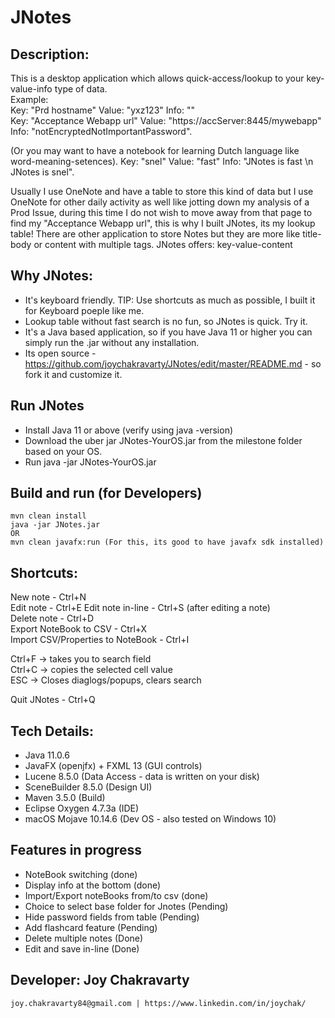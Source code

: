 # JNotes

## Description:
  This is a desktop application which allows quick-access/lookup to your key-value-info type of data.  
  Example:  
  Key: "Prd hostname"  Value: "yxz123"  Info: ""    
  Key: "Acceptance Webapp url"  Value: "https://accServer:8445/mywebapp"  Info: "notEncryptedNotImportantPassword". 
  
  (Or you may want to have a notebook for learning Dutch language like word-meaning-setences). 
  Key: "snel"  Value: "fast"  Info: "JNotes is fast \n JNotes is snel". 

  Usually I use OneNote and have a table to store this kind of data but I use OneNote for other daily activity as well like jotting down my analysis of a Prod Issue, during this time I do not wish to move away from that page to find my "Acceptance Webapp url", this is why I built JNotes, its my lookup table! There are other application to store Notes but they are more like title-body or content with multiple tags. JNotes offers: key-value-content  
  
## Why JNotes:
  - It's keyboard friendly. TIP: Use shortcuts as much as possible, I built it for Keyboard poeple like me. 
  - Lookup table without fast search is no fun, so JNotes is quick. Try it.  
  - It's a Java based application, so if you have Java 11 or higher you can simply run the .jar without any installation.  
  - Its open source - https://github.com/joychakravarty/JNotes/edit/master/README.md - so fork it and customize it.  
 
 ## Run JNotes
  - Install Java 11 or above (verify using java -version)  
  - Download the uber jar JNotes-YourOS.jar from the milestone folder based on your OS.  
  - Run java -jar JNotes-YourOS.jar  
   
 ## Build and run (for Developers)
    mvn clean install  
    java -jar JNotes.jar   
    OR  
    mvn clean javafx:run (For this, its good to have javafx sdk installed)
     
 ## Shortcuts: 
  New note - Ctrl+N  
  Edit note - Ctrl+E
  Edit note in-line - Ctrl+S (after editing a note)  
  Delete note - Ctrl+D  
  Export NoteBook to CSV - Ctrl+X  
  Import CSV/Properties to NoteBook - Ctrl+I  
  
  Ctrl+F -> takes you to search field  
  Ctrl+C -> copies the selected cell value  
  ESC -> Closes diaglogs/popups, clears search  
  
  Quit JNotes - Ctrl+Q  
  
 ## Tech Details:
  - Java 11.0.6  
  - JavaFX (openjfx) + FXML 13 (GUI controls)  
  - Lucene 8.5.0 (Data Access - data is written on your disk)  
  - SceneBuilder 8.5.0 (Design UI)  
  - Maven 3.5.0 (Build)  
  - Eclipse Oxygen 4.7.3a (IDE)  
  - macOS Mojave 10.14.6 (Dev OS - also tested on Windows 10)  
  
 ## Features in progress
  - NoteBook switching (done)  
  - Display info at the bottom (done)
  - Import/Export noteBooks from/to csv  (done)
  - Choice to select base folder for Jnotes (Pending)  
  - Hide password fields from table (Pending)  
  - Add flashcard feature (Pending)
  - Delete multiple notes (Done)
  - Edit and save in-line (Done)  
  
 ## Developer: Joy Chakravarty  
    joy.chakravarty84@gmail.com | https://www.linkedin.com/in/joychak/ 
